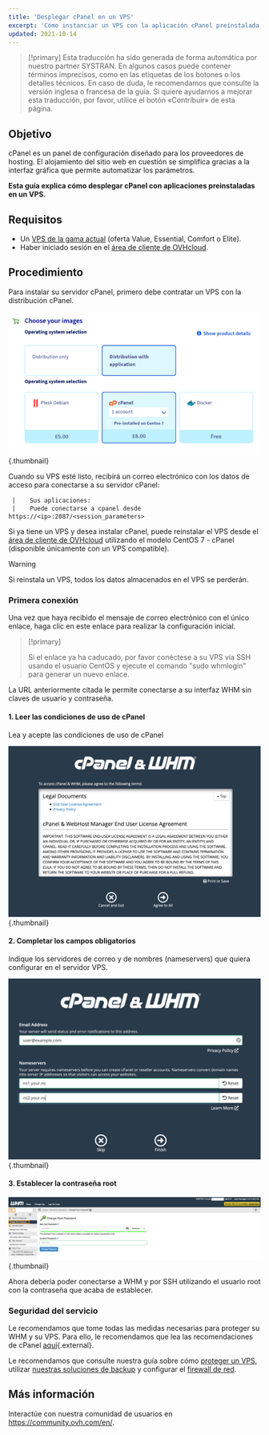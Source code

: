 ```yaml
---
title: 'Desplegar cPanel en un VPS'
excerpt: 'Cómo instanciar un VPS con la aplicación cPanel preinstalada'
updated: 2021-10-14
---
```


> [!primary]
> Esta traducción ha sido generada de forma automática por nuestro partner SYSTRAN. En algunos casos puede contener términos imprecisos, como en las etiquetas de los botones o los detalles técnicos. En caso de duda, le recomendamos que consulte la versión inglesa o francesa de la guía. Si quiere ayudarnos a mejorar esta traducción, por favor, utilice el botón «Contribuir» de esta página.
> 


## Objetivo

cPanel es un panel de configuración diseñado para los proveedores de hosting. El alojamiento del sitio web en cuestión se simplifica gracias a la interfaz gráfica que permite automatizar los parámetros.

**Esta guía explica cómo desplegar cPanel con aplicaciones preinstaladas en un VPS.**

## Requisitos

- Un [VPS de la gama actual](https://www.ovhcloud.com/es-es/vps/) (oferta Value, Essential, Comfort o Elite).
- Haber iniciado sesión en el [área de cliente de OVHcloud](https://www.ovh.com/auth/?action=gotomanager&from=https://www.ovh.es/&ovhSubsidiary=es).

## Procedimiento

Para instalar su servidor cPanel, primero debe contratar un VPS con la distribución cPanel.

![cPanel](images/cpanel_order.png){.thumbnail}

Cuando su VPS esté listo, recibirá un correo electrónico con los datos de acceso para conectarse a su servidor cPanel:

```
 |    Sus aplicaciones:
 |    Puede conectarse a cpanel desde https://<ip>:2087/<session_parameters>
```

Si ya tiene un VPS y desea instalar cPanel, puede reinstalar el VPS desde el [área de cliente de OVHcloud](https://www.ovh.com/auth/?action=gotomanager&from=https://www.ovh.es/&ovhSubsidiary=es) utilizando el modelo CentOS 7 - cPanel (disponible únicamente con un VPS compatible).

> [!warning]
>
> Si reinstala un VPS, todos los datos almacenados en el VPS se perderán.
> 

### Primera conexión

Una vez que haya recibido el mensaje de correo electrónico con el único enlace, haga clic en este enlace para realizar la configuración inicial.

> [!primary]
>
> Si el enlace ya ha caducado, por favor conéctese a su VPS vía SSH usando el usuario CentOS y ejecute el comando "sudo whmlogin" para generar un nuevo enlace.
>

La URL anteriormente citada le permite conectarse a su interfaz WHM sin claves de usuario y contraseña.

#### 1\. Leer las condiciones de uso de cPanel

Lea y acepte las condiciones de uso de cPanel

![cPanel](images/license_validation.png){.thumbnail}

#### 2\. Completar los campos obligatorios

Indique los servidores de correo y de nombres (nameservers) que quiera configurar en el servidor VPS.

![cPanel](images/setup_config_cpanel.png){.thumbnail}

#### 3\. Establecer la contraseña root

![cPanel](images/change_root.png){.thumbnail}

Ahora debería poder conectarse a WHM y por SSH utilizando el usuario root con la contraseña que acaba de establecer.

### Seguridad del servicio

Le recomendamos que tome todas las medidas necesarias para proteger su WHM y su VPS. Para ello, le recomendamos que lea las recomendaciones de cPanel [aquí](https://docs.cpanel.net/knowledge-base/security/tips-to-make-your-server-more-secure/){.external}.

Le recomendamos que consulte nuestra guía sobre cómo [proteger un VPS](/pages/bare_metal_cloud/virtual_private_servers/secure_your_vps), utilizar [nuestras soluciones de backup](/products/bare-metal-cloud-virtual-private-servers) y configurar el [firewall de red](/pages/bare_metal_cloud/dedicated_servers/firewall_network).

## Más información

Interactúe con nuestra comunidad de usuarios en <https://community.ovh.com/en/>.
